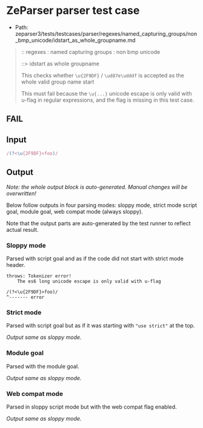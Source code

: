 # ZeParser parser test case

- Path: zeparser3/tests/testcases/parser/regexes/named_capturing_groups/non_bmp_unicode/idstart_as_whole_groupname.md

> :: regexes : named capturing groups : non bmp unicode
>
> ::> idstart as whole groupname
>
> This checks whether `\u{2F9DF}` / `\ud87e\udddf` is accepted as the whole valid group name start
>
> This must fail because the `\u{...}` unicode escape is only valid with u-flag in regular expressions, and the flag is missing in this test case.

## FAIL

## Input

`````js
/(?<\u{2F9DF}>foo)/
`````

## Output

_Note: the whole output block is auto-generated. Manual changes will be overwritten!_

Below follow outputs in four parsing modes: sloppy mode, strict mode script goal, module goal, web compat mode (always sloppy).

Note that the output parts are auto-generated by the test runner to reflect actual result.

### Sloppy mode

Parsed with script goal and as if the code did not start with strict mode header.

`````
throws: Tokenizer error!
    The es6 long unicode escape is only valid with u-flag

/(?<\u{2F9DF}>foo)/
^------- error
`````

### Strict mode

Parsed with script goal but as if it was starting with `"use strict"` at the top.

_Output same as sloppy mode._

### Module goal

Parsed with the module goal.

_Output same as sloppy mode._

### Web compat mode

Parsed in sloppy script mode but with the web compat flag enabled.

_Output same as sloppy mode._
